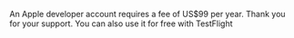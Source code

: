 An Apple developer account requires a fee of US$99 per year. 
Thank you for your support. 
You can also use it for free with TestFlight
